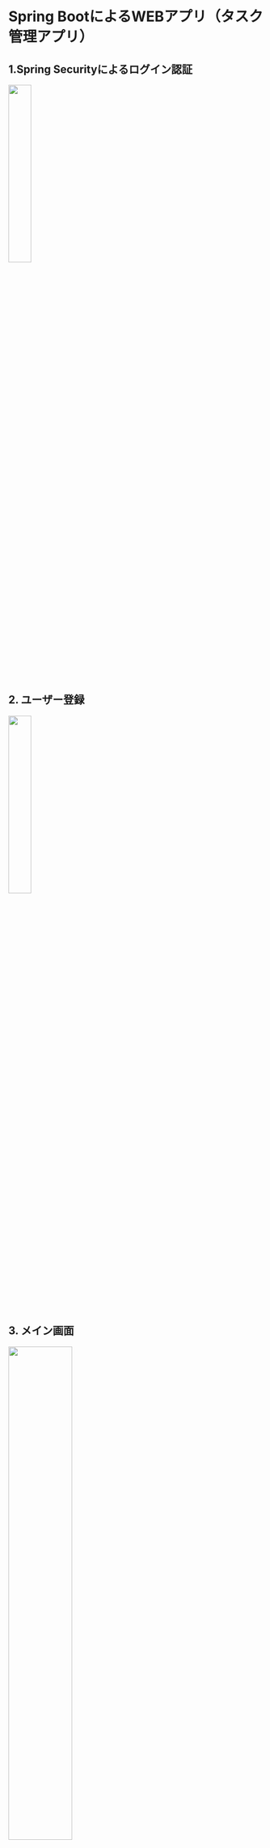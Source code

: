 # Spring BootによるWEBアプリ（タスク管理アプリ）
## 1.Spring Securityによるログイン認証
<img src="https://github.com/Kyosuke-Fukui/WebAppSpring/assets/79554085/43aa732f-7698-40b9-9b44-c892a9d61196" width="30%">

## 2. ユーザー登録
<img src="https://github.com/Kyosuke-Fukui/WebAppSpring/assets/79554085/7f898967-7571-4982-a929-a897beb56d5c" width="30%">

## 3. メイン画面
<img src="https://github.com/Kyosuke-Fukui/WebAppSpring/assets/79554085/a52add32-2f3f-4a90-aba9-4193312da510" width="50%">

## 4. 全体進捗一覧
<img src="https://github.com/Kyosuke-Fukui/WebAppSpring/assets/79554085/a604c8dd-fb88-4be5-b5b1-e28309dbca30" width="50%">

## 5. ログインユーザの進捗一覧表示・追加・削除・更新
<img src="https://github.com/Kyosuke-Fukui/WebAppSpring/assets/79554085/4d34cd11-cd4f-44d7-a846-2db81e21412d" width="50%">

## 6. ログインパスワード変更
<img src="https://github.com/Kyosuke-Fukui/WebAppSpring/assets/79554085/683e2258-4e42-47b1-9c1a-64d694246f6e" width="50%">

